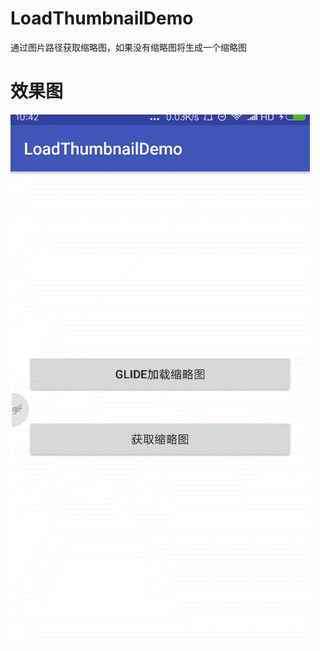 # LoadThumbnailDemo
通过图片路径获取缩略图，如果没有缩略图将生成一个缩略图
# 效果图
![](https://github.com/lurenman/LoadThumbnailDemo/blob/master/gif/20180109_104240.gif) 
